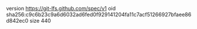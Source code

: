 version https://git-lfs.github.com/spec/v1
oid sha256:c9c6b23c9a6d6032ad6fed0f929141204fa11c7acf51266927bfaee86d842ec0
size 440

